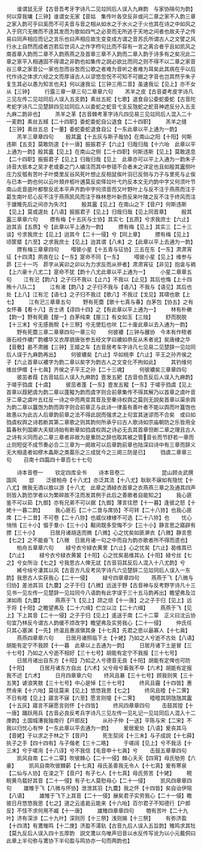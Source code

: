 <!-- { "loadSidebar": true } -->
　　谁谓鼠无牙【古音吾考牙字诗凡二见竝同后人误入九麻韵　与家协隔句为韵】何以穿我墉【三钟】谁谓女无家【音姑　集传叶各空反非或问二章之家不入韵三章之家入韵可乎曰奚而不可夫音与音之相从如水之于水火之于火也其在诗之中如风之入于窍穴无微而不逹其发而为歌如四气之必至而无所逃于天地之间者也故夫子之传易曰同声相应而记之言乐也曰声相应故生变变成方谓之音苏氏所谓古人之文譬之风行水上自然而成者岂若后世词人之作字栉句比而不容有一言之离合者乎且如凯风之南首章入韵而二章不入韵燕燕之及首章三章不入韵而二章入韵于诗多有之矣况此二章之家平入相通固不得谓之非韵也如集传之説必欲比而同之则不得不以二章之家音谷三章之家音公一家也忽而谷怱而公歌之者难为音听之者难为耳矣此其病在乎以后代作诗之体求六经之文而厚诬古人以谬悠忽怳不可知不可据之字音也岂其然乎朱子复生其必以愚为知言也夫】何以速我讼【三钟三用二音】虽速我讼【见上】亦不女从【三钟】
　　行露三章一章三句二章章六句
　　羔羊之皮【古音婆考皮字诗凡三见左传二见竝同后人误入五支韵】素丝五紽【七歌】退食自公委蛇委蛇【古音陀考蛇字诗凡二见楚辞四见竝同后人以委蛇之蛇音弋支反虺蛇之蛇音神遮反分入五支九麻二韵非也】
　　羔羊之革【古音棘考革字诗凡四见易三见竝同后人混入二十一麦韵】素丝五緎【二十四职】委蛇委蛇自公退食【二十四职】
　　羔羊之缝【三钟】素丝五总【一董】委蛇委蛇退食自公【一东此章以平上通为一韵】
　　羔羊三章章四句
　　殷其靁【十五灰与斯子哉协】在南山之阳【十阳】何斯违斯【五支】莫敢防遑【十一唐】振振君子【六止】归哉归哉【十六咍　此章以平上通为一韵】殷其靁【见上】在南山之侧【二十四职】何斯违斯【见上】莫敢遑息【二十四职】振振君子【见上】归哉归哉【见上　此章亦可以平上入通为一韵朱子诗音大抵本之吴才老或委之门人编注而其中参错不合者未之详定也且如殷其靁侧叶庄力反瓠有苦叶子叶奬里反谷风死叶想止反相鼠俟叶羽已反侧与力子与里死与止俟与已本一韵也何以云叶頍弁栢叶逋莫反奕怿竝叶弋灼反本文无灼韵中字又何须叶节南山氐音底叶都黎反氐本平声齐韵中字何须音而又叶野叶上与反不注于燕燕而注于葛生南叶尼心反不注于燕燕凯风而注于株林思叶新赍反来叶陵之反不注于终风而注于雄雉先后之间亦为失次】
　　殷其靁【见上】在南山之下【音户】何斯违斯【见上】莫或遑处【八语】振振君子【见上】归哉归哉【见上同首章】
　　殷其靁三章章六句
　　摽有梅【十五灰与士协】其实七【五质】兮求我庶士【六止】迨其吉【五质】兮【此章以平上通为一韵】
　　摽有梅【见上】其实三【二十三谈】兮求我庶士【见上】迨其今【二十一侵】兮【同上章】
　　摽有梅【见上】顷筐塈【六至】之求我庶士【见上】迨其谓【八未】之【此章以平上去通为一韵】
　　摽有梅三章章四句
　　嘒彼小星【十五青与征协】三五在东【一东】肃肃宵征【十四清】夙夜在公【一东】寔命不同【一东】
　　嘒彼小星【见上】维参与昴【三十一巧　昴字从寅卯之卯以为力求反而从戼者】肃肃宵征【非见】抱衾与裯【上六豪十八尤二】寔命不犹【韵十八尤此章以平上通为一】
　　小星二章章五句
　　江有汜【韵六】之子归不我以【止六】不我以【止见】其后也悔【上十四贿十八队二】
　　江有渚【韵八】之子归不我与【语八】不我与【语见】其后也处【上八】江有沱【语七】之子归不我过【歌八】不我过【戈见】其啸也歌【上七】
　　江有汜三章章五句
　　野有死麕【歌十七真与春】白茅包【协五】之有女怀春【肴十八】吉士诱【谆四十四】之【有此章以平上通为一】
　　林有朴樕【韵一】野有死鹿【屋一】白茅纯束【屋三】有女如玉【三烛】
　　舒而脱脱【十三末】兮无感我帨【十三祭】兮无使尨也吠【二十废此章以去入通为一韵】
　　野有死麕三章二章章四句一章三句
　　何彼襛【三钟与雝协　今本有作秾者唐石经作襛广韵襛华又衣厚貌唐张参五经文字曰襛如恭反从禾者讹】矣唐棣之华【音敷】曷不肃雝【三钟】王姬之车【古音居考车字诗凡七见易二见楚辞一见竝同后人误于九麻韵再出】
　　何彼襛矣【六止】华如桃李【六止】平王之孙齐侯之子【六止首章以襛字为韵二章以矣字为韵古人之文变化不拘如此】
　　其钓维何维丝伊缗【十七眞】齐侯之子平王之孙【二十三魂】
　　何彼襛矣三章章四句
　　彼茁者葭【古音姑后人误入九麻韵】壹发五豝【古音伯吾反后人误入九麻韵】于嗟乎驺虞【十虞】
　　彼茁者蓬【一东】壹发五豵【一东】于嗟乎驺虞【见上　首章以葭豝虞为韵二章以蓬豵为韵而虞字则合前章集传不得其解乃以首章之虞叶音牙二章之虞叶五红反一诗之中而两变其音及至秦诗权舆之篇则无説矣首章以渠余舆为韵二章以簋饱为韵而舆字则合前章正与此诗一律虽有善叶者不能以舆而叶簋饱也故愚以为此古人后章韵前章之法不得此説而强求之上句宜其迷谬而不合矣　或曰如驺虞权舆之诗若断其第二章歌之则其韵何所承乎曰古人歌诗如宗庙朝防之乐皆用全篇春秋列国卿大夫赋诗始有断章如驺虞权舆之诗必无去其首章但断二章之理且古人之诗有义同而必二章三章者非故为是重防之辞也取其被之管音长而节舒若一章而止则短促不成节奏必合二三章为一阕故可以后章韵前章也陆深曰诗中有三章而辞义无大相逺者如樛木螽斯之类葢乐之三成犹今之三阕三防是已】
　　驺虞二章章三句
　　召南十四篇四十章百七十七句

　　诗本音卷一
　　钦定四库全书
　　诗本音卷二　　　　　　　昆山顾炎武撰国风
　　邶
　　泛彼柏舟【十八尤】亦泛其流【十八尤】耿耿不寐如有隐忧【十八尤】微我无酒以敖以游【十八尤　此章之酒緑衣首章之衣燕燕三章之及通其四声则皆入韵恐学者以为繁碎故不注而发其例于此后之善歌者自能知之】
　　我心匪鉴不可以茹【九御】亦有兄弟不可以据【九御】薄言往愬【十一暮】逢彼之怒【十姥十一暮二韵】
　　我心匪石【二十二昔与席协】不可转【二十八狝】也我心匪席【二十二昔】不可卷【二十八狝】也威仪棣棣不可选【二十八狝】也
　　忧心悄悄【三十小】愠于羣小【三十小】觏闵既多受悔不少【三十小】静言思之寤辟有摽【三十小】
　　日居月诸胡迭而微【八微】心之忧矣如匪澣衣【八微】静言思【七之】之不能奋飞【八微　日居月诸一句之中而自为韵亦歌者所不得而遗也】
　　柏舟五章章六句
　　緑兮衣兮緑衣黄里【六止】心之忧矣【六止】曷维其已【六止】
　　緑兮衣兮緑衣黄裳【十阳】心之忧矣曷维其亾【十阳】緑兮丝【七之】兮女所治【七之】兮我思古人俾无訧【古音羽其反后人混入十八尤韵】兮
　　絺兮绤兮凄其以风【古音方凡反考风字诗凡六见楚辞二见竝同后人误入一东韵】我思古人实获我心【二十一侵】
　　緑兮四章章四句
　　燕燕于飞【八微与归协】差池其羽【九麌】之子于归【八微】远送于野【古音神与反考野字诗凡十三见书一见左传一见楚辞一见竝同今八语韵有此字误于三十五马韵再出】瞻望弗及泣涕如雨【九麌】
　　燕燕于飞【见上】颉之颃【十一唐】之之子于归【见上】远于将【十阳】之瞻望弗及【二十六缉】伫立以泣【二十六缉】
　　燕燕于飞【见上】下上其音【二十一侵】之子于归【见上】逺送于南【二十二覃　正义曰沈云协句宜乃林反今谓古人韵缓不烦改字】瞻望弗及实劳我心【二十一侵】
　　仲氏任只其心塞渊【一先】终温且惠淑愼其身【十七真】先君之思以朂寡人【十七眞】
　　燕燕四章章六句
　　日居月诸照临下土【十姥】乃如之人兮逝不古处【八语】胡能有定宁不我顾【十一暮　此章以上去通为一韵】
　　日居月诸下土是冒【三十七号】乃如之人兮逝不相好【三十七号】胡能有定宁不我报【三十七号】
　　日居月诸出自东方【十阳】乃如之人兮德音无良【十阳】胡能有定俾也可防【十阳】
　　日居月诸东方自出【六术】父兮母兮畜我不卒【六术】胡能有定报我不述【六术】
　　日月四章章六句
　　终风且暴【三十七号】顾我则笑【三十五笑】谑浪笑敖【三十七号】中心是悼【三十七号】
　　终风且霾【十四皆】惠然肻来【十六咍】莫往莫来【见上】悠悠我思【七之】
　　终风且曀【十二霁】不日有曀【见上】寤言不寐【六至】愿言则嚏【十二霁】
　　曀曀其阴虺虺其靁【十五灰】寤言不寐愿言则怀【十四皆】
　　终风四章章四句
　　击鼓其镗【十一唐】踊跃用兵【古音必良反考兵字诗凡三见左传一见礼记一见竝同后人混入十二庚韵】土国城漕我独南行【戸郎反】
　　从孙子仲【一送】平陈与宋【二宋】不我以归忧心有忡【一东此章以平去通为一韵】
　　爰居爰处【八语】爰丧其马【音姥】于以求之于林之下【音戸】
　　死生契阔【十三末】与子成説【十七薛】执子之手【四十四有】与子偕老【三十二晧】
　　于嗟阔【见上】兮不我活【十三末】兮于嗟洵【十八谆】兮不我信【毛音申十七眞】兮
　　击鼓五章章四句
　　凯风自南【二十二覃】吹彼棘心【二十一侵】棘心夭夭【四宵】母氏劬劳【六豪】
　　凯风自南吹彼棘薪【十七真】母氏圣善我无令人【十七真】爰有寒泉【二仙与人协】在浚之下【音户】有子七人【十七真】母氏劳苦【十姥】
　　睍睆黄鸟载好其音【二十一侵】有子七人莫慰母心【二十一侵】
　　凯风四章章四句
　　雄雉于飞【八微与怀协】泄泄其羽【九麌】我之怀【十四皆】矣自诒伊阻【八语】
　　雄雉于飞下上其音【二十一侵】展矣君子实劳我心【二十一侵】瞻彼日月悠悠我思【七之】道之云逺曷云能来【十六咍】百尔君子不知德行【户郎反】不忮不求何用不臧【十一唐】
　　雄雉四章章四句
　　匏有苦叶【二十九叶】济有深涉【二十九叶】深则厉【十三祭】浅则揭【十三祭】
　　有弥济盈【十四清】有鷕雉鸣【十二庚】济盈不濡轨【古音九后人误入五旨韵】雉鸣求其牡【莫九反后人误入四十五厚韵　説文鷕以鸟唯声旧音以水反传写讹为以小元戴侗曰此章上半句弥与鷕协下半句盈与鸣协亦一句而两韵也】

